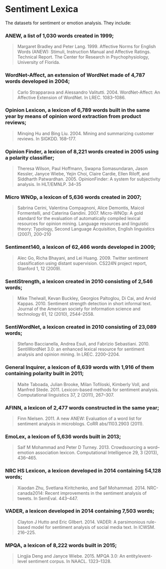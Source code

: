 # Sentiment Lexica

The datasets for sentiment or emotion analysis. They include:

### ANEW, a list of 1,030 words created in 1999; 

> Margaret Bradley and Peter Lang. 1999. Affective Norms for English Words (ANEW): Stimuli, Instruction Manual and Affective Ratings. Technical Report. The Center for Research in Psychophysiology, University of Florida.


### WordNet-Affect, an extension of WordNet made of 4,787 words developed in 2004; 

> Carlo Strapparava and Alessandro Valitutti. 2004. WordNet-Affect: An Affective Extension of WordNet. In LREC. 1083–1086.

### Opinion Lexicon, a lexicon of 6,789 words built in the same year by means of opinion word extraction from product reviews;  

> Minqing Hu and Bing Liu. 2004. Mining and summarizing customer reviews. In SIGKDD. 168–177.

### Opinion Finder, a lexicon of 8,221 words created in 2005 using a polarity classifier; 

> Theresa Wilson, Paul Hoffmann, Swapna Somasundaran, Jason Kessler, Janyce Wiebe, Yejin Choi, Claire Cardie, Ellen Riloff, and Siddharth Patwardhan. 2005. OpinionFinder: A system for subjectivity analysis.
> In HLT/EMNLP. 34–35

### Micro WNOp, a lexicon of 5,636 words created in 2007; 

> Sabrina Cerini, Valentina Compagnoni, Alice Demontis, Maicol Formentelli, and Caterina Gandini. 2007. Micro-WNOp: A gold standard for the evaluation of automatically compiled lexical resources for opinion mining. Language resources and linguistic theory: Typology, Second Language Acquisition, English linguistics (2007), 200–210

### Sentiment140, a lexicon of 62,466 words developed in 2009;

> Alec Go, Richa Bhayani, and Lei Huang. 2009. Twitter sentiment classification using distant supervision. CS224N project report, Stanford 1, 12 (2009).

### SentiStrength, a lexicon created in 2010 consisting of 2,546 words;

> Mike Thelwall, Kevan Buckley, Georgios Paltoglou, Di Cai, and Arvid Kappas. 2010. Sentiment strength detection in short informal text. Journal of the American society for information science and technology 61, 12 (2010), 2544–2558.

### SentiWordNet, a lexicon created in 2010 consisting of 23,089 words;

> Stefano Baccianella, Andrea Esuli, and Fabrizio Sebastiani. 2010. SentiWordNet 3.0: an enhanced lexical resource for sentiment analysis and opinion mining. In LREC. 2200–2204.

### General Inquirer, a lexicon of 8,639 words with 1,916 of them containing polarity built in 2011; 

>  Maite Taboada, Julian Brooke, Milan Tofiloski, Kimberly Voll, and Manfred Stede. 2011. Lexicon-based methods for sentiment analysis. Computational linguistics 37, 2 (2011), 267–307.

### AFINN, a lexicon of 2,477 words constructed in the same year;

> Finn Nielsen. 2011. A new ANEW: Evaluation of a word list for sentiment analysis in microblogs. CoRR abs/1103.2903 (2011).

### EmoLex, a lexicon of 5,636 words built in 2013; 

> Saif M Mohammad and Peter D Turney. 2013. Crowdsourcing a word–emotion association lexicon. Computational Intelligence 29, 3 (2013), 436–465.

### NRC HS Lexicon, a lexicon developed in 2014 containing 54,128  words; 

> Xiaodan Zhu, Svetlana Kiritchenko, and Saif Mohammad. 2014. NRC-canada2014: Recent improvements in the sentiment analysis of tweets. In SemEval. 443–447.

### VADER, a lexicon developed in 2014 containing 7,503 words; 

> Clayton J Hutto and Eric GIlbert. 2014. VADER: A parsimonious rule-based model for sentiment analysis of social media text. In ICWSM. 216–225.

### MPQA, a lexicon of 8,222 words built in 2015; 

> Lingjia Deng and Janyce Wiebe. 2015. MPQA 3.0: An entity/event-level sentiment corpus. In NAACL. 1323–1328.

